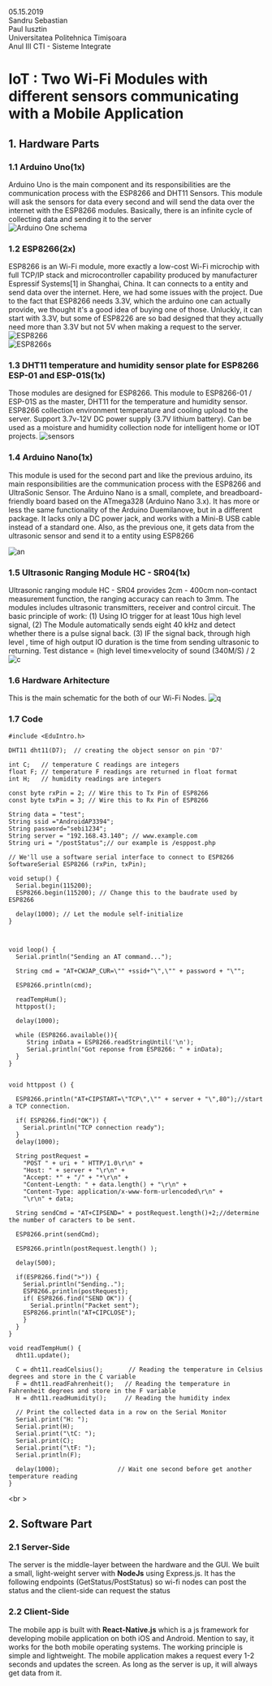 05.15.2019<br />
Sandru Sebastian<br />
Paul Iusztin<br />
Universitatea Politehnica Timișoara<br />
Anul III CTI - Sisteme Integrate<br />

# IoT : Two Wi-Fi Modules with different sensors communicating with a Mobile Application

## 1. Hardware Parts
### __1.1 Arduino Uno(1x)__<br />
Arduino Uno is the main component and its responsibilities are the communication process with the ESP8266 and DHT11 Sensors. This module will ask the 
sensors for data every second and will send the data over the internet with the ESP8266 modules. Basically, there is an infinite cycle of 
collecting data and sending it to the server<br />
![Arduino One schema](http://www.electronoobs.com/images/Arduino/tut_31/arduino_uno_scheamtic_ch340.png)<br />
### __1.2 ESP8266(2x)__<br />
ESP8266 is an Wi-Fi module, more exactly a low-cost Wi-Fi microchip with full TCP/IP stack and microcontroller
capability produced by manufacturer Espressif Systems[1] in Shanghai, China. It can connects to a entity and send
data over the internet. Here, we had some issues with the project. Due to the fact that ESP8266 needs 3.3V, which 
the arduino one can actually provide, we thought it's a good idea of buying one of those. Unluckly, it can start with
3.3V, but some of ESP8226 are so bad designed that they actually need more than 3.3V but not 5V when making a request
to the server. 
![ESP8266](https://upload.wikimedia.org/wikipedia/commons/8/84/ESP-01.jpg)<br />
![ESP8266s](https://www.itead.cc/media/wysiwyg/Products/ESP-01_Schematic.png)<br />
### __1.3 DHT11 temperature and humidity sensor plate for ESP8266 ESP-01 and ESP-01S(1x)__<br />
Those modules are designed for ESP8266. This module to ESP8266-01 / ESP-01S as the master, DHT11 for the temperature and humidity sensor. ESP8266 collection environment temperature and cooling upload to the server. Support 3.7v-12V DC power supply (3.7V lithium battery). Can be used as a moisture and humidity collection node for intelligent home or IOT projects.
![sensors](https://www.electronicshub.org/wp-content/uploads/2018/04/DHT11-Humidity-Sensor-with-ESP8266-and-ThingSpeak-Circuit-Diagram.jpg)
### __1.4 Arduino Nano(1x)__
This module is used for the second part and like the previous arduino, its main responsibilities are the communication process with the ESP8266 and UltraSonic Sensor.
The Arduino Nano is a small, complete, and breadboard-friendly board based on the ATmega328 (Arduino Nano 3.x). It has more or less the same functionality of the Arduino Duemilanove, but in a different package. It lacks only a DC power jack, and works with a Mini-B USB cable instead of a standard one.
Also, as the previous one, it gets data from the ultrasonic sensor and send it to a entity using ESP8266
<br />

![an](https://store-cdn.arduino.cc/uni/catalog/product/cache/1/image/500x375/f8876a31b63532bbba4e781c30024a0a/a/0/a000005_front.jpg)<br />
### __1.5 Ultrasonic Ranging Module HC - SR04(1x)__<br />
Ultrasonic ranging module HC - SR04 provides 2cm - 400cm non-contact
measurement function, the ranging accuracy can reach to 3mm. The modules
includes ultrasonic transmitters, receiver and control circuit. The basic principle
of work:
(1) Using IO trigger for at least 10us high level signal,
(2) The Module automatically sends eight 40 kHz and detect whether there is a
pulse signal back.
(3) IF the signal back, through high level , time of high output IO duration is
the time from sending ultrasonic to returning.
Test distance = (high level time×velocity of sound (340M/S) / 2 <br />
![c](https://i2.wp.com/randomnerdtutorials.com/wp-content/uploads/2013/11/ultrasonic-sensor-with-arduino-hc-sr04.jpg?ssl=1)
### __1.6 Hardware Arhitecture__
This is the main schematic for the both of our Wi-Fi Nodes.
![q](https://cdn.instructables.com/FLH/6JWL/IKZQ73JD/FLH6JWLIKZQ73JD.LARGE.jpg)<br />
### __1.7 Code__<br />
``` #include <SoftwareSerial.h>
#include <EduIntro.h>

DHT11 dht11(D7);  // creating the object sensor on pin 'D7'

int C;   // temperature C readings are integers
float F; // temperature F readings are returned in float format
int H;   // humidity readings are integers

const byte rxPin = 2; // Wire this to Tx Pin of ESP8266
const byte txPin = 3; // Wire this to Rx Pin of ESP8266

String data = "test";
String ssid ="AndroidAP3394";
String password="sebi1234";
String server = "192.168.43.140"; // www.example.com
String uri = "/postStatus";// our example is /esppost.php

// We'll use a software serial interface to connect to ESP8266
SoftwareSerial ESP8266 (rxPin, txPin);

void setup() {
  Serial.begin(115200);
  ESP8266.begin(115200); // Change this to the baudrate used by ESP8266
 
  delay(1000); // Let the module self-initialize
}



void loop() {
  Serial.println("Sending an AT command...");
  
  String cmd = "AT+CWJAP_CUR=\"" +ssid+"\",\"" + password + "\"";
  
  ESP8266.println(cmd);

  readTempHum();  
  httppost();
  
  delay(1000);
  
  while (ESP8266.available()){
     String inData = ESP8266.readStringUntil('\n');
     Serial.println("Got reponse from ESP8266: " + inData);    
  }  
}


void httppost () {

  ESP8266.println("AT+CIPSTART=\"TCP\",\"" + server + "\",80");//start a TCP connection.

  if( ESP8266.find("OK")) {
    Serial.println("TCP connection ready");
  } 
  delay(1000);
  
  String postRequest =
    "POST " + uri + " HTTP/1.0\r\n" +
    "Host: " + server + "\r\n" +
    "Accept: *" + "/" + "*\r\n" +
    "Content-Length: " + data.length() + "\r\n" +
    "Content-Type: application/x-www-form-urlencoded\r\n" +
    "\r\n" + data;

  String sendCmd = "AT+CIPSEND=" + postRequest.length()+2;//determine the number of caracters to be sent.

  ESP8266.print(sendCmd);

  ESP8266.println(postRequest.length() );

  delay(500);

  if(ESP8266.find(">")) { 
    Serial.println("Sending..");
    ESP8266.println(postRequest);
    if( ESP8266.find("SEND OK")) { 
      Serial.println("Packet sent");
    ESP8266.println("AT+CIPCLOSE");
    }
  }
}

void readTempHum() {
  dht11.update();

  C = dht11.readCelsius();       // Reading the temperature in Celsius degrees and store in the C variable
  F = dht11.readFahrenheit();   // Reading the temperature in Fahrenheit degrees and store in the F variable
  H = dht11.readHumidity();     // Reading the humidity index
 
  // Print the collected data in a row on the Serial Monitor
  Serial.print("H: ");
  Serial.print(H);
  Serial.print("\tC: ");
  Serial.print(C);
  Serial.print("\tF: ");
  Serial.println(F);

  delay(1000);                // Wait one second before get another temperature reading
}
``` 
<br \>
## 2. Software Part <br />
### __2.1 Server-Side__ <br />
The server is the middle-layer between the hardware and the GUI. We built a small, light-weight server with __NodeJs__ using Express.js.
It has the following endpoints (GetStatus/PostStatus) so wi-fi nodes can post the status and the client-side can request the status
### __2.2 Client-Side__ <br />
The mobile app is built with __React-Native.js__ which is a js framework for developing mobile application on both iOS and Android.
Mention to say, it works for the both mobile operating systems. The working principle is simple and lightweight. The mobile application
makes a request every 1-2 seconds and updates the screen. As long as the server is up, it will always get data from it.<br /><br /><br />

